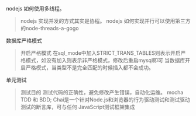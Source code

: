 nodejs 如何使用多线程。
> nodejs 实现并发的方式其实是协程。
> nodejs 如何实现并行可以使用第三方的node-threads-a-gogo

数据库严格模式
> 开启严格模式 在sql_mode中加入STRICT_TRANS_TABLES则表示开启严格模式，如没有加入则表示非严格模式，修改后重启mysql即可
> 当数据库开启严格模式，当类型不是完全匹配的时候插入都不会成功。

单元测试
> 测试目的 测试代码的正确性，避免修改产生错误，自动化运维。
> mocha TDD 和 BDD;
> Chai是一个针对Node.js和浏览器的行为驱动测试和测试驱动测试的断言库，可与任何 JavaScript测试框架集成
> 